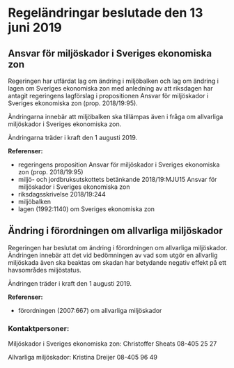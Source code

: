 # Regeländringar beslutade den 13 juni 2019

## Ansvar för miljöskador i Sveriges ekonomiska zon

Regeringen har utfärdat lag om ändring i miljöbalken och lag om ändring i lagen om Sveriges ekonomiska zon med anledning av att riksdagen har antagit regeringens lagförslag i propositionen Ansvar för miljöskador i Sveriges ekonomiska zon (prop. 2018/19:95\).

Ändringarna innebär att miljöbalken ska tillämpas även i fråga om allvarliga miljöskador i Sveriges ekonomiska zon.

Ändringarna träder i kraft den 1 augusti 2019\.

**Referenser:**

* regeringens proposition Ansvar för miljöskador i Sveriges ekonomiska zon (prop. 2018/19:95\)
* miljö\- och jordbruksutskottets betänkande 2018/19:MJU15 Ansvar för miljöskador i Sveriges ekonomiska zon
* riksdagsskrivelse 2018/19:244
* miljöbalken
* lagen (1992:1140\) om Sveriges ekonomiska zon

## Ändring i förordningen om allvarliga miljöskador

Regeringen har beslutat om ändring i förordningen om allvarliga miljöskador. Ändringen innebär att det vid bedömningen av vad som utgör en allvarlig miljöskada även ska beaktas om skadan har betydande negativ effekt på ett havsområdes miljöstatus.

Ändringen träder i kraft den 1 augusti 2019\.

**Referenser:**

* förordningen (2007:667\) om allvarliga miljöskador

### Kontaktpersoner:

Miljöskador i Sveriges ekonomiska zon: Christoffer Sheats 08\-405 25 27

Allvarliga miljöskador: Kristina Dreijer 08\-405 96 49
